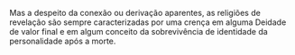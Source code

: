 ﻿Mas a despeito da conexão ou derivação aparentes, as religiões de revelação são sempre caracterizadas por uma crença em alguma Deidade de valor final e em algum conceito da sobrevivência de identidade da personalidade após a morte.